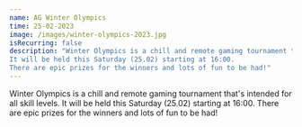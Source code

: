 ```yaml
---
name: AG Winter Olympics
time: 25-02-2023
image: /images/winter-olympics-2023.jpg
isRecurring: false
description: "Winter Olympics is a chill and remote gaming tournament that's intended for all skill levels. 
It will be held this Saturday (25.02) starting at 16:00. 
There are epic prizes for the winners and lots of fun to be had!"
---
```


Winter Olympics is a chill and remote gaming tournament that's intended for all skill levels.
It will be held this Saturday (25.02) starting at 16:00.
There are epic prizes for the winners and lots of fun to be had!
